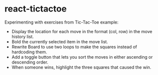 # react-tictactoe
Experimenting with exercises from Tic-Tac-Toe example:
  - Display the location for each move in the format (col, row) in the move history list.
  - Bold the currently selected item in the move list.
  - Rewrite Board to use two loops to make the squares instead of hardcoding them.
  - Add a toggle button that lets you sort the moves in either ascending or descending order.
  - When someone wins, highlight the three squares that caused the win.
